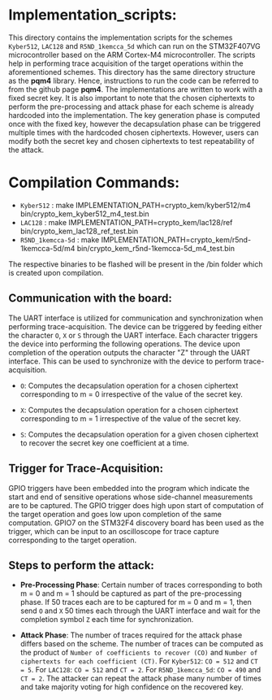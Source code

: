 # Implementation_scripts:

This directory contains the implementation scripts for the schemes `Kyber512`, `LAC128` and `R5ND_1kemcca_5d` which can run on the STM32F407VG microcontroller based on the ARM Cortex-M4 microcontroller. The scripts help in performing trace acquisition of the target operations within the aforementioned schemes. This directory has the same directory structure as the **pqm4** library. Hence, instructions to run the code can be referred to from the github page **pqm4**. The implementations are written to work with a fixed secret key. It is also important to note that the chosen ciphertexts to perform the pre-processing and attack phase for each scheme is already hardcoded into the implementation. The key generation phase is computed once with the fixed key, however the decapsulation phase can be triggered multiple times with the hardcoded chosen ciphertexts. However, users can modify both the secret key and chosen ciphertexts to test repeatability of the attack.

# Compilation Commands:

- `Kyber512`        : make IMPLEMENTATION_PATH=crypto_kem/kyber512/m4 bin/crypto_kem_kyber512_m4_test.bin
- `LAC128`          : make IMPLEMENTATION_PATH=crypto_kem/lac128/ref bin/crypto_kem_lac128_ref_test.bin
- `R5ND_1kemcca-5d` : make IMPLEMENTATION_PATH=crypto_kem/r5nd-1kemcca-5d/m4 bin/crypto_kem_r5nd-1kemcca-5d_m4_test.bin

The respective binaries to be flashed will be present in the /bin folder which is created upon compilation.

## Communication with the board:

The UART interface is utilized for communication and synchronization when performing trace-acquisition.
The device can be triggered by feeding either the character `O`, `X` or `S` through the UART interface.
Each character triggers the device into performing the following operations. The device upon completion of the operation outputs the character "Z" through the UART interface. This can be used to synchronize with the device to perform trace-acquisition.

- `O`: Computes the decapsulation operation for a chosen ciphertext corresponding to m = 0 irrespective of the value of the secret key.

- `X`: Computes the decapsulation operation for a chosen ciphertext corresponding to m = 1 irrespective of the value of the secret key.

- `S`: Computes the decapsulation operation for a given chosen ciphertext to recover the secret key one coefficient at a time.

## Trigger for Trace-Acquisition:

GPIO triggers have been embedded into the program which indicate the start and end of sensitive operations whose side-channel measurements are to be captured. The GPIO trigger does high
upon start of computation of the target operation and goes low upon completion of the same computation. GPIO7 on the STM32F4 discovery board has been used as the trigger, which can be input to an oscilloscope for trace capture corresponding to the target operation.

## Steps to perform the attack:

- **Pre-Processing Phase**: Certain number of traces corresponding to both m = 0 and m = 1 should be captured as part of the pre-processing phase. If 50 traces each are to be captured for m = 0 and m = 1,
then send `O` and `X` 50 times each through the UART interface and wait for the completion symbol `Z` each time for synchronization.

- **Attack Phase**: The number of traces required for the attack phase differs based on the scheme. The number of traces can be computed as the product of `Number of coefficients to recover (CO)` and `Number of ciphertexts for each coefficient (CT)`. For `Kyber512`: `CO = 512` and `CT = 5`. For `LAC128`: `CO = 512` and `CT = 2`. For `R5ND_1kemcca_5d`: `CO = 490` and `CT = 2`. The attacker can repeat the attack phase many number of times and take majority voting for high confidence on the recovered key.
